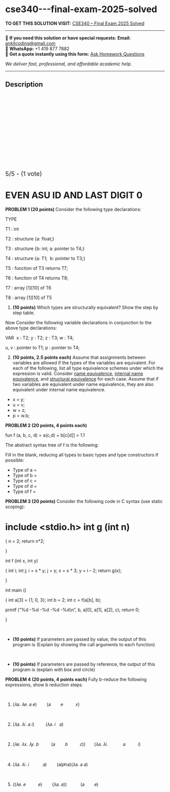 # cse340---final-exam-2025-solved
**TO GET THIS SOLUTION VISIT:** [CSE340 – Final Exam 2025 Solved](https://www.ankitcodinghub.com/product/cse340-final-exam-2025-solved/)


---

📩 **If you need this solution or have special requests:** **Email:** ankitcoding@gmail.com  
📱 **WhatsApp:** +1 419 877 7882  
📄 **Get a quote instantly using this form:** [Ask Homework Questions](https://www.ankitcodinghub.com/services/ask-homework-questions/)

*We deliver fast, professional, and affordable academic help.*

---

<h2>Description</h2>



<div class="kk-star-ratings kksr-auto kksr-align-center kksr-valign-top" data-payload="{&quot;align&quot;:&quot;center&quot;,&quot;id&quot;:&quot;134415&quot;,&quot;slug&quot;:&quot;default&quot;,&quot;valign&quot;:&quot;top&quot;,&quot;ignore&quot;:&quot;&quot;,&quot;reference&quot;:&quot;auto&quot;,&quot;class&quot;:&quot;&quot;,&quot;count&quot;:&quot;1&quot;,&quot;legendonly&quot;:&quot;&quot;,&quot;readonly&quot;:&quot;&quot;,&quot;score&quot;:&quot;5&quot;,&quot;starsonly&quot;:&quot;&quot;,&quot;best&quot;:&quot;5&quot;,&quot;gap&quot;:&quot;4&quot;,&quot;greet&quot;:&quot;Rate this product&quot;,&quot;legend&quot;:&quot;5\/5 - (1 vote)&quot;,&quot;size&quot;:&quot;24&quot;,&quot;title&quot;:&quot;CSE340 - Final Exam 2025 Solved&quot;,&quot;width&quot;:&quot;138&quot;,&quot;_legend&quot;:&quot;{score}\/{best} - ({count} {votes})&quot;,&quot;font_factor&quot;:&quot;1.25&quot;}">

<div class="kksr-stars">

<div class="kksr-stars-inactive">
            <div class="kksr-star" data-star="1" style="padding-right: 4px">


<div class="kksr-icon" style="width: 24px; height: 24px;"></div>
        </div>
            <div class="kksr-star" data-star="2" style="padding-right: 4px">


<div class="kksr-icon" style="width: 24px; height: 24px;"></div>
        </div>
            <div class="kksr-star" data-star="3" style="padding-right: 4px">


<div class="kksr-icon" style="width: 24px; height: 24px;"></div>
        </div>
            <div class="kksr-star" data-star="4" style="padding-right: 4px">


<div class="kksr-icon" style="width: 24px; height: 24px;"></div>
        </div>
            <div class="kksr-star" data-star="5" style="padding-right: 4px">


<div class="kksr-icon" style="width: 24px; height: 24px;"></div>
        </div>
    </div>

<div class="kksr-stars-active" style="width: 138px;">
            <div class="kksr-star" style="padding-right: 4px">


<div class="kksr-icon" style="width: 24px; height: 24px;"></div>
        </div>
            <div class="kksr-star" style="padding-right: 4px">


<div class="kksr-icon" style="width: 24px; height: 24px;"></div>
        </div>
            <div class="kksr-star" style="padding-right: 4px">


<div class="kksr-icon" style="width: 24px; height: 24px;"></div>
        </div>
            <div class="kksr-star" style="padding-right: 4px">


<div class="kksr-icon" style="width: 24px; height: 24px;"></div>
        </div>
            <div class="kksr-star" style="padding-right: 4px">


<div class="kksr-icon" style="width: 24px; height: 24px;"></div>
        </div>
    </div>
</div>


<div class="kksr-legend" style="font-size: 19.2px;">
            5/5 - (1 vote)    </div>
    </div>
<h1>EVEN ASU ID AND LAST DIGIT 0</h1>
<strong>PROBLEM 1 (20 points) </strong>Consider the following type declarations:

TYPE

T1 : int

T2 : structure {a: float;}

T3 : structure {b: int; a: pointer to T4;}

T4 : structure {a: T1;&nbsp; b: pointer to T3;}

T5 : function of T3 returns T7;

T6 : function of T4 returns T8;

T7 : array [1][10] of T6

T8 : array [1][10] of T5

<ol>
<li><strong>(10 points)</strong> Which types are structurally equivalent? Show the step by step table.</li>
</ol>
Now Consider the following variable declarations in conjunction to the above type declarations:

VAR&nbsp; x : T2; y : T2; z : T3; w : T4;

u, v : pointer to T1; p : pointer to T4;

<ol start="2">
<li><strong>(10 points, 2.5 points each)</strong> Assume that assignments between variables are allowed if the types of the variables are equivalent. For each of the following, list all type equivalence schemes under which the expression is valid. Consider <u>name equivalence</u>, <u>internal name equivalence</u>, and <u>structural equivalence</u> for each case. Assume that if two variables are equivalent under name equivalence, they are also equivalent under internal name equivalence.</li>
</ol>
<ul>
<li>x = y;</li>
<li>u = v;</li>
<li>w = z;</li>
<li>p = w.b;</li>
</ul>
<strong>PROBLEM 2 (20 points, 4 points each) </strong>

fun f (a, b, c, d) = a(c,d) + b[c[d]] &gt; 1.1

The abstract syntax tree of f is the following:

Fill in the blank, reducing all types to basic types and type constructors if possible:

<ul>
<li>Type of a =</li>
<li>Type of b =</li>
<li>Type of c =</li>
<li>Type of d =</li>
<li>Type of f =</li>
</ul>
<strong>PROBLEM 3 (20 points)</strong> Consider the following code in C syntax (use static scoping):

# include &lt;stdio.h&gt; int g (int n)

{ n = 2; return n*2;

}

int f (int x, int y)

{ int i; int j; i = x * y; j = y; x = x * 3; y = i – 2; return g(x);

}

int main ()

{ int a[3] = {1, 0, 3}; int b = 2; int c = f(a[b], b);

printf (“%d -%d -%d -%d -%d\n”, b, a[0], a[1], a[2], c); return 0;

}

&nbsp;

<ul>
<li><strong>(10 points)</strong> If parameters are passed by value, the output of this program is (Explain by showing the call arguments to each function)</li>
</ul>
&nbsp;

<ul>
<li><strong>(10 points)</strong> If parameters are passed by reference, the output of this program is (explain with box and circle)</li>
</ul>
<strong>PROBLEM 4 (20 points, 4 points each) </strong>Fully b-reduce the following expressions, show b reduction steps.

<strong>&nbsp;</strong>

<ol>
<li>(𝜆𝑎. 𝜆𝑒. 𝑎 𝑒)&nbsp;&nbsp;&nbsp;&nbsp;&nbsp;&nbsp;&nbsp; (𝑎&nbsp;&nbsp;&nbsp;&nbsp;&nbsp;&nbsp;&nbsp; 𝑒&nbsp;&nbsp;&nbsp;&nbsp;&nbsp;&nbsp;&nbsp;&nbsp;&nbsp; 𝑥)</li>
</ol>
&nbsp;

<ol start="2">
<li>(𝜆𝑎. 𝜆𝑖. 𝑎 𝑖)&nbsp;&nbsp;&nbsp;&nbsp;&nbsp;&nbsp;&nbsp;&nbsp; (𝜆𝑎. 𝑖&nbsp;&nbsp; 𝑎)</li>
</ol>
&nbsp;

<ol start="2">
<li>(𝜆𝑒. 𝜆𝑥. 𝜆𝑦. 𝑏&nbsp;&nbsp;&nbsp;&nbsp;&nbsp;&nbsp;&nbsp;&nbsp;&nbsp; (𝑎&nbsp;&nbsp;&nbsp;&nbsp;&nbsp;&nbsp;&nbsp; 𝑏&nbsp;&nbsp;&nbsp;&nbsp;&nbsp;&nbsp;&nbsp;&nbsp;&nbsp; 𝑐))&nbsp;&nbsp;&nbsp;&nbsp;&nbsp;&nbsp; (𝜆𝑎. 𝜆𝑖.&nbsp;&nbsp;&nbsp;&nbsp;&nbsp;&nbsp;&nbsp;&nbsp;&nbsp;&nbsp;&nbsp; 𝑎&nbsp;&nbsp;&nbsp;&nbsp;&nbsp;&nbsp;&nbsp;&nbsp;&nbsp; 𝑖)</li>
</ol>
<em>&nbsp;</em>

<ol start="4">
<li>(𝜆𝑎. 𝜆𝑖. 𝑖&nbsp;&nbsp;&nbsp;&nbsp;&nbsp;&nbsp;&nbsp;&nbsp;&nbsp;&nbsp; 𝑎)&nbsp;&nbsp;&nbsp;&nbsp;&nbsp;&nbsp;&nbsp; (𝑎𝑙𝑝ℎ𝑎)(𝜆𝑎. 𝑎 𝑎)</li>
</ol>
&nbsp;

<ol start="5">
<li>((𝜆𝑒. 𝑒&nbsp;&nbsp;&nbsp;&nbsp;&nbsp;&nbsp;&nbsp;&nbsp;&nbsp; 𝑒)&nbsp;&nbsp;&nbsp;&nbsp;&nbsp;&nbsp;&nbsp; (𝜆𝑎. 𝑎))&nbsp;&nbsp;&nbsp;&nbsp;&nbsp;&nbsp;&nbsp;&nbsp;&nbsp;&nbsp; (𝑎&nbsp;&nbsp;&nbsp;&nbsp;&nbsp;&nbsp;&nbsp; 𝑒)</li>
</ol>
&nbsp;
